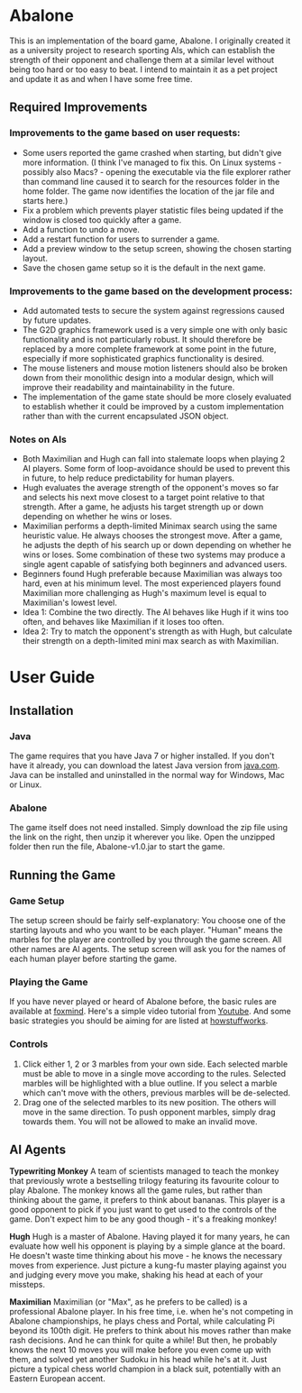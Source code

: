 # Abalone
This is an implementation of the board game, Abalone.  I originally created it as a university project to research sporting AIs, which can establish the strength of their opponent and challenge them at a similar level without being too hard or too easy to beat. I intend to maintain it as a pet project and update it as and when I have some free time.
## Required Improvements
### Improvements to the game based on user requests:
- Some users reported the game crashed when starting, but didn't give more information.  (I think I've managed to fix this.  On Linux systems - possibly also Macs? - opening the executable via the file explorer rather than command line caused it to search for the resources folder in the home folder.  The game now identifies the location of the jar file and starts here.)
- Fix a problem which prevents player statistic files being updated if the window is closed too quickly after a game.
- Add a function to undo a move.
- Add a restart function for users to surrender a game.
- Add a preview window to the setup screen, showing the chosen starting layout.
- Save the chosen game setup so it is the default in the next game.

### Improvements to the game based on the development process:
- Add automated tests to secure the system against regressions caused by future updates.
- The G2D graphics framework used is a very simple one with only basic functionality and is not particularly robust. It should therefore be replaced by a more complete framework at some point in the future, especially if more sophisticated graphics functionality is desired.
- The mouse listeners and mouse motion listeners should also be broken down from their monolithic design into a modular design, which will improve their readability and maintainability in the future.
- The implementation of the game state should be more closely evaluated to establish whether it could be improved by a custom implementation rather than with the current encapsulated JSON object.

### Notes on AIs
- Both Maximilian and Hugh can fall into stalemate loops when playing 2 AI players.  Some form of loop-avoidance should be used to prevent this in future, to help reduce predictability for human players.
- Hugh evaluates the average strength of the opponent's moves so far and selects his next move closest to a target point relative to that strength. After a game, he adjusts his target strength up or down depending on whether he wins or loses.
- Maximilian performs a depth-limited Minimax search using the same heuristic value.  He always chooses the strongest move.  After a game, he adjusts the depth of his search up or down depending on whether he wins or loses.
Some combination of these two systems may produce a single agent capable of satisfying both beginners and advanced users.
- Beginners found Hugh preferable because Maximilian was always too hard, even at his minimum level.  The most experienced players found Maximilian more challenging as Hugh's maximum level is equal to Maximilian's lowest level.
- Idea 1: Combine the two directly.  The AI behaves like Hugh if it wins too often, and behaves like Maximilian if it loses too often.
- Idea 2: Try to match the opponent's strength as with Hugh, but calculate their strength on a depth-limited mini max search as with Maximilian.

# User Guide
## Installation
### Java
The game requires that you have Java 7 or higher installed.  If you don't have it already, you can download the latest Java version from [java.com](https://java.com/en/download/).  Java can be installed and uninstalled in the normal way for Windows, Mac or Linux.
### Abalone
The game itself does not need installed.  Simply download the zip file using the link on the right, then unzip it wherever you like.  Open the unzipped folder then run the file, Abalone-v1.0.jar to start the game.

## Running the Game
### Game Setup
The setup screen should be fairly self-explanatory:  You choose one of the starting layouts and who you want to be each player.  "Human" means the marbles for the player are controlled by you through the game screen.  All other names are AI agents.  The setup screen will ask you for the names of each human player before starting the game.
### Playing the Game
If you have never played or heard of Abalone before, the basic rules are available at [foxmind](http://foxmind.com/media/29695/abalone_en.pdf).  Here's a simple video tutorial from [Youtube](https://youtu.be/JmSOs3dGpyc).  And some basic strategies you should be aiming for are listed at [howstuffworks](http://entertainment.howstuffworks.com/leisure/brain-games/abalone2.htm).
### Controls
1. Click either 1, 2 or 3 marbles from your own side.  Each selected marble must be able to move in a single move according to the rules.  Selected marbles will be highlighted with a blue outline.  If you select a marble which can't move with the others, previous marbles will be de-selected.
2. Drag one of the selected marbles to its new position.  The others will move in the same direction.  To push opponent marbles, simply drag towards them.  You will not be allowed to make an invalid move.

## AI Agents
**Typewriting Monkey** A team of scientists managed to teach the monkey that previously wrote a bestselling trilogy featuring its favourite colour to play Abalone. The monkey knows all the game rules, but rather than thinking about the game, it prefers to think about bananas.  This player is a good opponent to pick if you just want to get used to the controls of the game. Don't expect him to be any good though - it's a freaking monkey!

**Hugh** Hugh is a master of Abalone. Having played it for many years, he can evaluate how well his opponent is playing by a simple glance at the board. He doesn't waste time thinking about his move - he knows the necessary moves from experience. Just picture a kung-fu master playing against you and judging every move you make, shaking his head at each of your missteps.

**Maximilian** Maximilian (or "Max", as he prefers to be called) is a professional Abalone player. In his free time, i.e. when he's not competing in Abalone championships, he plays chess and Portal, while calculating Pi beyond its 100th digit. He prefers to think about his moves rather than make rash decisions. And he can think for quite a while! But then, he probably knows the next 10 moves you will make before you even come up with them, and solved yet another Sudoku in his head while he's at it. Just picture a typical chess world champion in a black suit, potentially with an Eastern European accent. 
